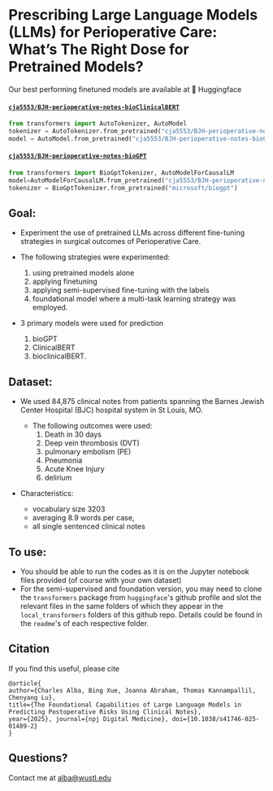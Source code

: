# Prescribing Large Language Models (LLMs) for Perioperative Care: What’s The Right Dose for Pretrained Models?

Our best performing finetuned models are available at 🤗 Huggingface

#### [`cja5553/BJH-perioperative-notes-bioClinicalBERT`](https://huggingface.co/cja5553/BJH-perioperative-notes-bioClinicalBERT)

```python
from transformers import AutoTokenizer, AutoModel
tokenizer = AutoTokenizer.from_pretrained("cja5553/BJH-perioperative-notes-bioClinicalBERT")
model = AutoModel.from_pretrained("cja5553/BJH-perioperative-notes-bioClinicalBERT")
```

#### [`cja5553/BJH-perioperative-notes-bioGPT`](https://huggingface.co/cja5553/BJH-perioperative-notes-bioGPT)

```python
from transformers import BioGptTokenizer, AutoModelForCausalLM
model=AutoModelForCausalLM.from_pretrained("cja5553/BJH-perioperative-notes-bioGPT")
tokenizer = BioGptTokenizer.from_pretrained("microsoft/biogpt")
```

## Goal: 
- Experiment the use of pretrained LLMs across different fine-tuning strategies in surgical outcomes of Perioperative Care.
- The following strategies were experimented:
  1. using pretrained models alone
  2. applying finetuning
  3. applying semi-supervised fine-tuning with the labels
  4. foundational model where a multi-task learning strategy was employed.
 
     
- 3 primary models were used for prediction
  1. bioGPT
  2. ClinicalBERT
  3. bioclinicalBERT.

## Dataset:
- We used 84,875 clinical notes from patients spanning the Barnes Jewish Center Hospital (BJC) hospital system in St Louis, MO.
  - The following outcomes were used: 
    1. Death in 30 days
    2. Deep vein thrombosis (DVT)
    3. pulmonary embolism (PE)
    4. Pneumonia
    5. Acute Knee Injury
    6. delirium
  
 - Characteristics:
   - vocabulary size 3203
   - averaging 8.9 words per case,
   - all single sentenced clinical notes

## To use:
- You should be able to run the codes as it is on the Jupyter notebook files provided (of course with your own dataset)
- For the semi-supervised and foundation version, you may need to clone the `transformers` package from `huggingface`'s github profile and slot the relevant files in the same folders of which they appear in the `local_transformers` folders of this github repo. Details could be found in the `readme`'s of each respective folder.

## Citation

If you find this useful, please cite

```
@article{
author={Charles Alba, Bing Xue, Joanna Abraham, Thomas Kannampallil, Chenyang Lu},
title={The Foundational Capabilities of Large Language Models in Predicting Postoperative Risks Using Clinical Notes},
year={2025}, journal={npj Digital Medicine}, doi={10.1038/s41746-025-01489-2}
}
```

## Questions? 
Contact me at alba@wustl.edu
